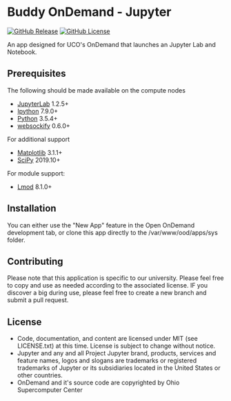 # Buddy OnDemand - Jupyter

[![GitHub Release](https://img.shields.io/github/v/release/UCO-HPC/buddy_jupyter?style=flat-square)](https://github.com/UCO-HPC/buddy_ansys/blob/main/CHANGELOG.md)
[![GitHub License](https://img.shields.io/github/license/UCO-HPC/buddy_jupyter?style=flat-square)](https://opensource.org/licenses/MIT)

An app designed for UCO's OnDemand that launches an Jupyter Lab and Notebook.

## Prerequisites

The following should be made available on the compute nodes
- [JupyterLab] 1.2.5+
- [Ipython] 7.9.0+
- [Python] 3.5.4+
- [websockify] 0.6.0+

For additional support
- [Matplotlib] 3.1.1+
- [SciPy] 2019.10+

For module support:
- [Lmod] 8.1.0+

[JupyterLab]: https://www.jupyter.org
[IPython]: https://www.ipython.org/
[Python]: https://www.python.org/
[Matplotlib]: https://www.matplotlib.org
[SciPy]: https://www.scipy.org
[websockify]: https://github.com/novnc/websockify
[Lmod]: https://www.tacc.utexas.edu/research-development/tacc-projects/lmod

## Installation

You can either use the "New App" feature in the Open OnDemand development tab, or clone this app directly to the /var/www/ood/apps/sys folder. 

## Contributing

Please note that this application is specific to our university. Please feel free to copy and use as needed according to the associated license. IF you discover a big during use, please feel free to create a new branch and submit a pull request. 

## License

* Code, documentation, and content are licensed under MIT (see LICENSE.txt) at this time. License is subject to change without notice. 
* Jupyter and any and all Project Jupyter brand, products, services and feature names, logos and slogans are trademarks or registered trademarks of Jupyter or its subsidiaries located in the United States or other countries.
* OnDemand and it's source code are copyrighted by Ohio Supercomputer Center
